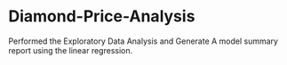 # Diamond-Price-Analysis
Performed the Exploratory Data Analysis and Generate A model summary report using the linear regression.

